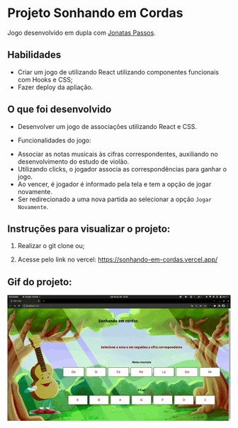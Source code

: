 # Projeto Sonhando em Cordas
Jogo desenvolvido em dupla com [Jonatas Passos](https://github.com/jonataspassos96).


## Habilidades

- Criar um jogo de utilizando React utilizando componentes funcionais com Hooks e CSS;
- Fazer deploy da apliação.


## O que foi desenvolvido

- Desenvolver um jogo de associações utilizando React e CSS.

* Funcionalidades do jogo:
- Associar as notas musicais às cifras correspondentes, auxiliando no desenvolvimento do estudo de violão.
- Utilizando clicks, o jogador associa as correspondências para ganhar o jogo.
- Ao vencer, é jogador é informado pela tela e tem a opção de jogar novamente.
- Ser redirecionado a uma nova partida ao selecionar a opção `Jogar Novamente`.


## Instruções para visualizar o projeto:

1. Realizar o git clone ou;

2. Acesse pelo link no vercel: https://sonhando-em-cordas.vercel.app/

## Gif do projeto:
<p align="center">
  <img  src="https://github.com/marianasaraiva/sonhando-em-cordas/blob/master/src/images/SonhandoEmCordas.gif" alt="Sonhando em Cordas Gif"/>
</p>
